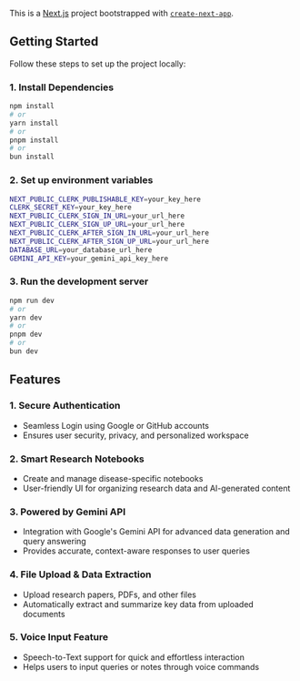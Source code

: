 This is a [Next.js](https://nextjs.org) project bootstrapped with [`create-next-app`](https://nextjs.org/docs/app/api-reference/cli/create-next-app).

## Getting Started

Follow these steps to set up the project locally:

### 1. Install Dependencies

```bash
npm install
# or
yarn install
# or
pnpm install
# or
bun install
```

### 2. Set up environment variables

```bash
NEXT_PUBLIC_CLERK_PUBLISHABLE_KEY=your_key_here
CLERK_SECRET_KEY=your_key_here
NEXT_PUBLIC_CLERK_SIGN_IN_URL=your_url_here
NEXT_PUBLIC_CLERK_SIGN_UP_URL=your_url_here
NEXT_PUBLIC_CLERK_AFTER_SIGN_IN_URL=your_url_here
NEXT_PUBLIC_CLERK_AFTER_SIGN_UP_URL=your_url_here
DATABASE_URL=your_database_url_here
GEMINI_API_KEY=your_gemini_api_key_here
```

### 3. Run the development server

```bash
npm run dev
# or
yarn dev
# or
pnpm dev
# or
bun dev
```

## Features  

### 1. Secure Authentication  
- Seamless Login using Google or GitHub accounts  
- Ensures user security, privacy, and personalized workspace  

### 2. Smart Research Notebooks  
- Create and manage disease-specific notebooks  
- User-friendly UI for organizing research data and AI-generated content  

### 3. Powered by Gemini API  
- Integration with Google's Gemini API for advanced data generation and query answering  
- Provides accurate, context-aware responses to user queries  

### 4. File Upload & Data Extraction  
- Upload research papers, PDFs, and other files  
- Automatically extract and summarize key data from uploaded documents  

### 5. Voice Input Feature  
- Speech-to-Text support for quick and effortless interaction  
- Helps users to input queries or notes through voice commands  